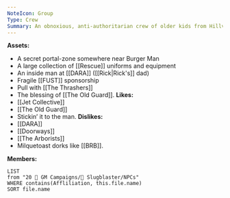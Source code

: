 ```yaml
---
NoteIcon: Group
Type: Crew
Summary: An obnoxious, anti-authoritarian crew of older kids from Hillview.
---
```

**Assets:**
- A secret portal-zone somewhere near Burger Man
- A large collection of [[Rescue]] uniforms and equipment
- An inside man at [[DARA]] ([[Rick|Rick's]] dad)
- Fragile [[FUST]] sponsorship
- Pull with [[The Thrashers]]
- The blessing of [[The Old Guard]].
**Likes:**
- [[Jet Collective]]
- [[The Old Guard]]
- Stickin’ it to the man.
**Dislikes:**
- [[DARA]]
- [[Doorways]]
- [[The Arborists]]
- Milquetoast dorks like [[BRB]].

**Members:**
```dataview
LIST
from "20 🌟 GM Campaigns/🐌 Slugblaster/NPCs"
WHERE contains(Affliliation, this.file.name)
SORT file.name
```